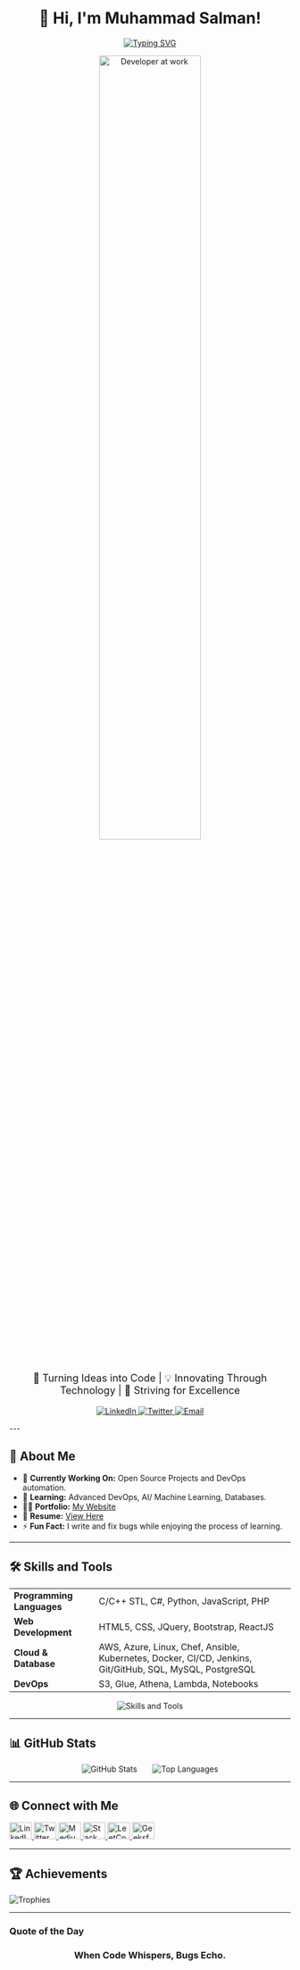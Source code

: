 <h1 align="center">👋 Hi, I'm Muhammad Salman!</h1>

<p align="center">
   <a href="https://github.com/SalmanDeveloperz">
      <img src="https://readme-typing-svg.demolab.com/?font=Fira+Code&size=24&duration=5000&pause=2000&color=00BFFF&center=true&width=700&lines=Software+Engineer+|+Open+Source+Contributor;DevOps+Enthusiast+|+Continuous+Learner" alt="Typing SVG" />
   </a>
</p>

<p align="center">
  <img src="https://media.giphy.com/media/qgQUggAC3Pfv687qPC/giphy.gif" alt="Developer at work" width="60%" />
</p>

<p align="center" style="font-size: 18px;">
   🌟 Turning Ideas into Code | 💡 Innovating Through Technology | 🚀 Striving for Excellence
</p>

<p align="center">
   <a href="https://linkedin.com/in/chsalman199" target="_blank">
      <img src="https://img.shields.io/badge/LinkedIn-%230077B5.svg?style=for-the-badge&logo=linkedin&logoColor=white" alt="LinkedIn" />
   </a>
   <a href="https://twitter.com/chsalman199" target="_blank">
      <img src="https://img.shields.io/badge/Twitter-%231DA1F2.svg?style=for-the-badge&logo=twitter&logoColor=white" alt="Twitter" />
   </a>
   <a href="mailto:chsalmanramzan41@gmail.com" target="_blank">
      <img src="https://img.shields.io/badge/Email-D14836?style=for-the-badge&logo=gmail&logoColor=white" alt="Email" />
   </a>
</p>
---

## 🌟 About Me

- 🔭 **Currently Working On:** Open Source Projects and DevOps automation.
- 🌱 **Learning:** Advanced DevOps, AI/ Machine Learning, Databases.
- 👨‍💻 **Portfolio:** [My Website](https://salman-ch.netlify.app/)
- 📄 **Resume:** [View Here](https://drive.google.com/file/d/1A76vQ2pjH3M5nSyn-2Z1rZlVGSpipVd4/view?usp=sharing)
- ⚡ **Fun Fact:** I write and fix bugs while enjoying the process of learning.

---

## 🛠️ Skills and Tools

<div align="center">
  <table>
    <tr>
      <td><b>Programming Languages</b></td>
      <td>C/C++ STL, C#, Python, JavaScript, PHP</td>
    </tr>
    <tr>
      <td><b>Web Development</b></td>
      <td>HTML5, CSS, JQuery, Bootstrap, ReactJS</td>
    </tr>
    <tr>
      <td><b>Cloud & Database</b></td>
      <td>AWS, Azure, Linux, Chef, Ansible, Kubernetes, Docker, CI/CD, Jenkins, Git/GitHub, SQL, MySQL, PostgreSQL</td>
    </tr>
    <tr>
      <td><b>DevOps</b></td>
      <td>S3, Glue, Athena, Lambda, Notebooks</td>
    </tr>
  </table>
</div>

<div align="center">
  <img src="https://skillicons.dev/icons?i=python,javascript,cpp,react,nodejs,docker,kubernetes,aws,azure,gcp,linux,git,postman,mysql,postgres" alt="Skills and Tools" />
</div>

---

## 📊 GitHub Stats

<p align="center">
  <img src="https://github-readme-stats.vercel.app/api?username=salmandeveloperz&show_icons=true&theme=radical" alt="GitHub Stats" />
	&nbsp &nbsp &nbsp
  <img src="https://github-readme-stats.vercel.app/api/top-langs?username=salmandeveloperz&show_icons=true&locale=en&layout=compact&theme=radical" alt="Top Languages" />
</p>

---

## 🌐 Connect with Me

<p>
  <a href="https://www.linkedin.com/in/msalman199/" target="_blank">
    <img src="https://raw.githubusercontent.com/rahuldkjain/github-profile-readme-generator/master/src/images/icons/Social/linked-in-alt.svg" alt="LinkedIn" height="30" width="40" />
  </a>
  <a href="https://twitter.com/chsalman199" target="_blank">
  <img src="https://raw.githubusercontent.com/rahuldkjain/github-profile-readme-generator/master/src/images/icons/Social/twitter.svg" alt="Twitter" height="30" width="40" />
  </a>
  <a href="https://medium.com/@chsalmanramzan422" target="_blank">
  <img src="https://raw.githubusercontent.com/rahuldkjain/github-profile-readme-generator/master/src/images/icons/Social/medium.svg" alt="Medium" height="30" width="40" />
  </a>


  <a href="https://stackoverflow.com/users/23370213/salman-ramzan" target="_blank">
    <img src="https://raw.githubusercontent.com/rahuldkjain/github-profile-readme-generator/master/src/images/icons/Social/stack-overflow.svg" alt="Stack Overflow" height="30" width="40" />
  </a>
  <a href="https://leetcode.com/u/chsalman199/" target="_blank">
    <img src="https://raw.githubusercontent.com/rahuldkjain/github-profile-readme-generator/master/src/images/icons/Social/leet-code.svg" alt="LeetCode" height="30" width="40" />
  </a>
  <a href="https://www.geeksforgeeks.org/user/chsalmanrjvv0/" target="_blank">
    <img src="https://raw.githubusercontent.com/rahuldkjain/github-profile-readme-generator/master/src/images/icons/Social/geeks-for-geeks.svg" alt="GeeksforGeeks" height="30" width="40" />
  </a>
</p>

---

## 🏆 Achievements

<p>
  <img src="https://github-profile-trophy.vercel.app/?username=salmandeveloperz&theme=radical" alt="Trophies" />
</p>

---

### Quote of the Day

<h3 align="center">When Code Whispers, Bugs Echo.</h3>
